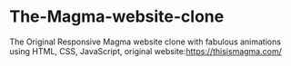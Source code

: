 # The-Magma-website-clone
The Original Responsive Magma website clone with fabulous animations using HTML, CSS, JavaScript, original website:https://thisismagma.com/
